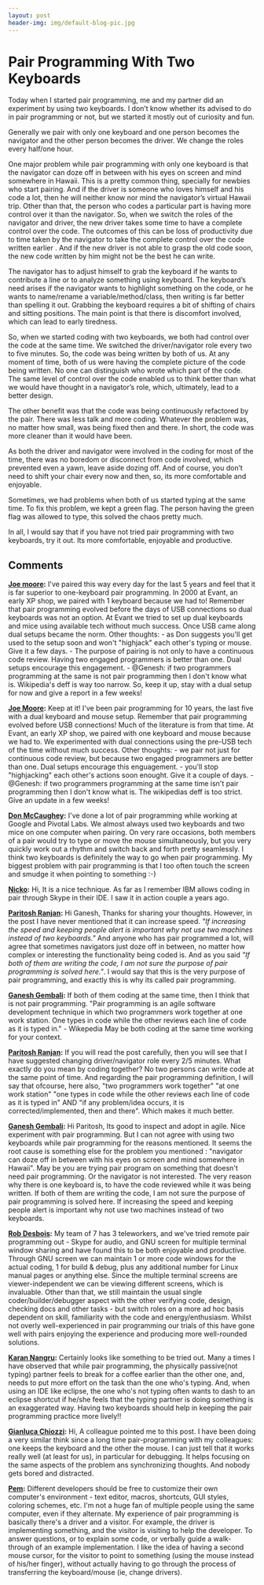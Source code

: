 ```yaml
---
layout: post
header-img: img/default-blog-pic.jpg
---
```


# Pair Programming With Two Keyboards

Today when I started pair programming, me and my partner did an experiment by using two keyboards. I don’t know whether its advised to do in pair programming or not, but we started it mostly out of curiosity and fun.

Generally we pair with only one keyboard and one person becomes the navigator and the other person becomes the driver. We change the roles every half/one hour.

One major problem while pair programming with only one keyboard is that the navigator can doze off in between with his eyes on screen and mind somewhere in Hawaii. This is a pretty common thing, specially for newbies who start pairing. And if the driver is someone who loves himself and his code a lot, then he will neither know nor mind the navigator’s virtual Hawaii trip.  Other than that, the person who codes a particular part is having more control over it than the navigator. So, when we switch the roles of the navigator and driver, the new driver takes some time to have a complete control over the code. The outcomes of this can be loss of productivity due to time taken by the navigator to take the complete control over the code written earlier . And if the new driver is not able to grasp the old code soon, the new code written by him might not be the best he can write.

The navigator has to adjust himself to grab the keyboard if he wants to contribute a line or to analyze something using keyboard. The keyboard’s need arises if the navigator wants to highlight something on the code, or he wants to name/rename a variable/method/class, then writing is far better than spelling it out. Grabbing the keyboard requires a bit of shifting of chairs and sitting positions. The main point is that there is discomfort involved, which can lead to early tiredness.

So, when we started coding with two keyboards, we both had control over the code at the same time. We switched the driver/navigator role every two to five minutes. So, the code was being written by both of us. At any moment of time, both of us were having the complete picture of the code being written. No one can distinguish who wrote which part of the code. The same level of control over the code enabled us to think better than what we would have thought in a navigator’s role, which, ultimately, lead to a better design.

The other benefit was that the code was being continuously refactored by the pair. There was less talk and more coding. Whatever the problem was, no matter how small, was being fixed then and there. In short, the code was more cleaner than it would have been.

As both the driver and navigator were involved in the coding for most of the time, there was no boredom or disconnect from code involved, which prevented even a yawn, leave aside dozing off. And of course, you don’t need to shift your chair every now and then, so, its more comfortable and enjoyable.

Sometimes, we had problems when both of us started typing at the same time. To fix this problem, we kept a green flag. The person having the green flag was allowed to type, this solved the chaos pretty much.

In all, I would say that if you have not tried pair programming with two keyboards, try it out. Its more comfortable, enjoyable and productive.

## Comments

**[Joe moore](#4793 "2011-01-07 18:24:21"):** I've paired this way every day for the last 5 years and feel that it is far superior to one-keyboard pair programming. In 2000 at Evant, an early XP shop, we paired with 1 keyboard because we had to! Remember that pair programming evolved before the days of USB connections so dual keyboards was not an option. At Evant we tried to set up dual keyboards and mice using available tech without much success. Once USB came along dual setups became the norm. Other thoughts: \- as Don suggests you'll get used to the setup soon and won't "highjack" each other's typing or mouse. Give it a few days. \- The purpose of pairing is not only to have a continuous code review. Having two engaged programmers is better than one. Dual setups encourage this engagement. \- @Genesh: if two programmers programming at the same is not pair programming then I don't know what is. Wikipedia's deff is way too narrow. So, keep it up, stay with a dual setup for now and give a report in a few weeks!

**[Joe Moore](#4794 "2011-01-07 18:38:31"):** Keep at it! I've been pair programming for 10 years, the last five with a dual keyboard and mouse setup. Remember that pair programming evolved before USB connections! Much of the literature is from that time. At Evant, an early XP shop, we paired with one keyboard and mouse because we had to. We experimented with dual connections using the pre-USB tech of the time without much success. Other thoughts: \- we pair not just for continuous code review, but because two engaged programmers are better than one. Dual setups encourage this enguagement. \- you'll stop "highjacking" each other's actions soon enought. Give it a couple of days. \- @Genesh: if two programmers programming at the same time isn't pair programming then I don't know what is. The wikipedias deff is too strict. Give an update in a few weeks!

**[Don McCaughey](#4771 "2011-01-07 05:51:34"):** I've done a lot of pair programming while working at Google and Pivotal Labs. We almost always used two keyboards and two mice on one computer when pairing. On very rare occasions, both members of a pair would try to type or move the mouse simultaneously, but you very quickly work out a rhythm and switch back and forth pretty seamlessly. I think two keyboards is definitely the way to go when pair programming. My biggest problem with pair programming is that I too often touch the screen and smudge it when pointing to something :-)

**[Nicko](#4741 "2011-01-06 12:11:36"):** Hi, It is a nice technique. As far as I remember IBM allows coding in pair through Skype in their IDE. I saw it in action couple a years ago.

**[Paritosh Ranjan](#4780 "2011-01-07 10:08:51"):** Hi Ganesh, Thanks for sharing your thoughts. However, in the post I have never mentioned that it can increase speed. _"If increasing the speed and keeping people alert is important why not use two machines instead of two keyboards."_ And anyone who has pair programmed a lot, will agree that sometimes navigators just doze off in between, no matter how complex or interesting the functionality being coded is. And as you said _"If both of them are writing the code, I am not sure the purpose of pair programming is solved here."_. I would say that this is the very purpose of pair programming, and exactly this is why its called pair programming.

**[Ganesh Gembali](#4782 "2011-01-07 11:12:43"):** If both of them coding at the same time, then I think that is not pair programming. "Pair programming is an agile software development technique in which two programmers work together at one work station. One types in code while the other reviews each line of code as it is typed in." - Wikepedia May be both coding at the same time working for your context.

**[Paritosh Ranjan](#4783 "2011-01-07 11:32:15"):** If you will read the post carefully, then you will see that I have suggested changing driver/navigator role every 2/5 minutes. What exactly do you mean by coding together? No two persons can write code at the same point of time. And regarding the pair programming definition, I will say that ofcourse, here also, "two programmers work together" "at one work station" "one types in code while the other reviews each line of code as it is typed in" AND "if any problem/idea occurs, it is corrected/implemented, then and there". Which makes it much better.

**[Ganesh Gembali](#4751 "2011-01-06 16:10:11"):** Hi Paritosh, Its good to inspect and adopt in agile. Nice experiment with pair programming. But I can not agree with using two keyboards while pair programming for the reasons mentioned. It seems the root cause is something else for the problem you mentioned : "navigator can doze off in between with his eyes on screen and mind somewhere in Hawaii". May be you are trying pair program on something that doesn't need pair programming. Or the navigator is not interested. The very reason why there is one keyboard is, to have the code reviewed while it was being written. If both of them are writing the code, I am not sure the purpose of pair programming is solved here. If increasing the speed and keeping people alert is important why not use two machines instead of two keyboards.

**[Rob Desbois](#4752 "2011-01-06 16:29:47"):** My team of 7 has 3 teleworkers, and we've tried remote pair programming out - Skype for audio, and GNU screen for multiple terminal window sharing and have found this to be both enjoyable and productive. Through GNU screen we can maintain 1 or more code windows for the actual coding, 1 for build & debug, plus any additional number for Linux manual pages or anything else. Since the multiple terminal screens are viewer-independent we can be viewing different screens, which is invaluable. Other than that, we still maintain the usual single coder/builder/debugger aspect with the other verifying code, design, checking docs and other tasks - but switch roles on a more ad hoc basis dependent on skill, familiarity with the code and energy/enthusiasm. Whilst not overly well-experienced in pair programming our trials of this have gone well with pairs enjoying the experience and producing more well-rounded solutions.

**[Karan Nangru](#4753 "2011-01-06 18:36:39"):** Certainly looks like something to be tried out. Many a times I have observed that while pair programming, the physically passive(not typing) partner feels to break for a coffee earlier than the other one, and, needs to put more effort on the task than the one who's typing. And, when using an IDE like eclipse, the one who's not typing often wants to dash to an eclipse shortcut if he/she feels that the typing partner is doing something is an exaggerated way. Having two keyboards should help in keeping the pair programming practice more lively!!

**[Gianluca Chiozzi](#4978 "2011-01-20 12:25:18"):** Hi, A colleague pointed me to this post. I have been doing a very similar think since a long time pair-programming with my colleagues: one keeps the keyboard and the other the mouse. I can just tell that it works really well (at least for us), in particular for debugging. It helps focusing on the same aspects of the problem ans synchronizing thoughts. And nobody gets bored and distracted.

**[Pem](#5618 "2011-06-10 23:04:26"):** Different developers should be free to customize their own computer's environment - text editor, macros, shortcuts, GUI styles, coloring schemes, etc. I'm not a huge fan of multiple people using the same computer, even if they alternate. My experience of pair programming is basically there's a driver and a visitor. For example, the driver is implementing something, and the visitor is visiting to help the developer. To answer questions, or to explain some code, or verbally guide a walk-through of an example implementation. I like the idea of having a second mouse cursor, for the visitor to point to something (using the mouse instead of his/her finger), without actually having to go through the process of transferring the keyboard/mouse (ie, change drivers).


